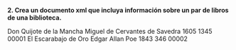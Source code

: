 **2. Crea un documento xml que incluya información sobre un par de libros de una biblioteca.**

<?xml version="1.0" encoding="UTF-8"?>
<libros>
    <libro1>
        <título>Don Quijote de la Mancha</título>
        <autor>Miguel de Cervantes de Savedra</autor>
        <publicación>1605</publicación>
        <páginas>1345</páginas>
        <id>00001</id>
    </libro1>
    <libro2>
       <título>El Escarabajo de Oro</título>
        <autor>Edgar Allan Poe</autor>
        <publicación>1843</publicación>
        <páginas>346</páginas>
        <id>00002</id>
     </libro2>
</libros>
